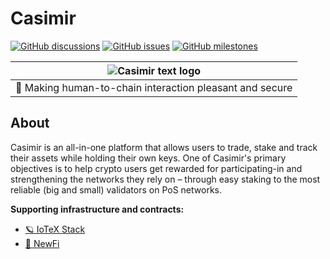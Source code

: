 # Casimir

[![GitHub discussions](https://consensusnetworks-shields.herokuapp.com/github/discussions/consensusnetworks/casimir)](https://github.com/consensusnetworks/casimir/discussions)
[![GitHub issues](https://consensusnetworks-shields.herokuapp.com/github/issues/consensusnetworks/casimir)](https://github.com/consensusnetworks/casimir/issues)
[![GitHub milestones](https://consensusnetworks-shields.herokuapp.com/github/milestones/all/consensusnetworks/casimir)](https://github.com/consensusnetworks/casimir/milestones)

| ![Casimir text logo](https://user-images.githubusercontent.com/32200924/169360882-26b3ab4f-6723-49ae-9791-6b6ca4d1b833.svg) | 
|:--:| 
| 👾 Making human-to-chain interaction pleasant and secure |

## About

Casimir is an all-in-one platform that allows users to trade, stake and track their assets while holding their own keys. One of Casimir's primary objectives is to help crypto users get rewarded for participating-in and strengthening the networks they rely on – through easy staking to the most reliable (big and small) validators on PoS networks.

**Supporting infrastructure and contracts:**
- [🪐 IoTeX Stack](https://github.com/consensusnetworks/iotex-stack)
- [🦮 NewFi](https://github.com/consensusnetworks/newfi)
